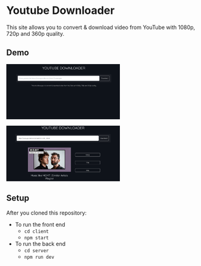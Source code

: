 # Youtube Downloader

This site allows you to convert & download video from YouTube with 1080p, 720p and 360p quality.

## Demo

<img
  src="client/asset/yt2.png"
  alt="Alt text"
  title="Optional title"
  style="display: inline-block; margin: 0 auto; max-width: 300px">

<img
  src="client/asset/yt1.png"
  alt="Alt text"
  title="Optional title"
  style="display: inline-block; margin: 0 auto; max-width: 300px">

## Setup

After you cloned this repository:

- To run the front end
  - <code>cd client</code>
  - <code>npm start</code>
- To run the back end
  - <code>cd server</code>
  - <code>npm run dev</code>
